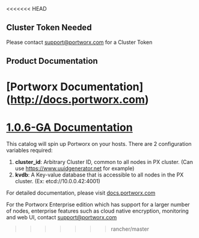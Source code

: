 <<<<<<< HEAD
## Cluster Token Needed
Please contact support@portworx.com for a Cluster Token

## Product Documentation 
[Portworx Documentation] (http://docs.portworx.com)
=======
# [1.0.6-GA Documentation](http://docs.portworx.com)

This catalog will spin up Portworx on your hosts.
There are 2 configuration variables required:
 1. **cluster_id**:  Arbitrary Cluster ID, common to all nodes in PX cluster.  (Can use https://www.uuidgenerator.net for example)
 2. **kvdb**:  A Key-value database that is accessible to all nodes in the PX cluster.  (Ex: etcd://10.0.0.42:4001)

For detailed documentation, please visit [docs.portworx.com](http://docs.portworx.com)

For the Portworx Enterprise edition which has support for a larger number of nodes, enterprise features such as cloud native encryption, monitoring and web UI, contact support@portworx.com
>>>>>>> rancher/master

